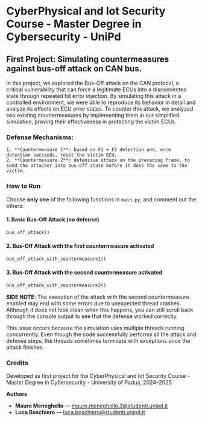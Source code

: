 # CyberPhysical and Iot Security Course - Master Degree in Cybersecurity - UniPd

## First Project: Simulating countermeasures against bus-off attack on CAN bus.

In this project, we explored the Bus-Off attack on the CAN protocol, a critical vulnerability that can force a legitimate
ECUs into a disconnected state through repeated bit error injection. By simulating this attack in a controlled environment,
we were able to reproduce its behavior in detail and analyze its effects on ECU error states. To counter this attack, we analyzed
two existing countermeasures by implementing them in our simplified simulation, proving their effectiveness in protecting
the victim ECUs.

### Defense Mechanisms:

    1. **Countermeasure 1**: based on F1 + F2 detection and, once detection succeeds, reset the victim ECU.
    2. **Countermeasure 2**: defensive attack on the preceding frame, to send the attacker into bus-off state before it does the same to the victim.

### How to Run

Choose **only one** of the following functions in `main.py`, and comment out the others:

#### 1. Basic Bus-Off Attack (no defense)

```python
bus_off_attack()
```

#### 2. Bus-Off Attack with the first countermeasure activated

```python
bus_off_attack_with_countermeasure1()
```

#### 3. Bus-Off Attack with the second countermeasure activated

```python
bus_off_attack_with_countermeasure2()
```

**SIDE NOTE:**
The execution of the attack with the second countermeasure enabled may end with some errors due to unexpected thread crashes. Although it does not look clean when this happens, you can still scroll back through the console output to see that the defense worked correctly.

This issue occurs because the simulation uses multiple threads running concurrently. Even though the code successfully performs all the attack and defense steps, the threads sometimes terminate with exceptions once the attack finishes.

### Credits

Developed as first project for the CyberPhysical and Iot Security Course - Master Degree in Cybersecurity - University of Padua, 2024–2025

**Authors**

- **Mauro Meneghello** — [mauro.meneghello.3@studenti.unipd.it](mailto:mauro.meneghello.3@studenti.unipd.it)
- **Luca Boschiero** — [luca.boschiero@studenti.unipd.it](mailto:luca.boschiero@studenti.unipd.it)
